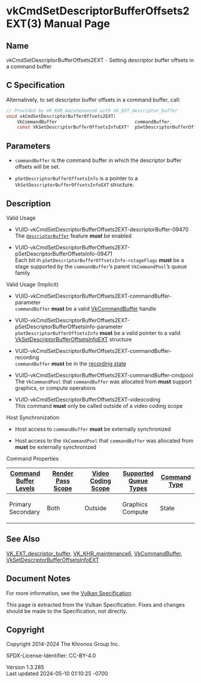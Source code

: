 # vkCmdSetDescriptorBufferOffsets2EXT(3) Manual Page

## Name

vkCmdSetDescriptorBufferOffsets2EXT - Setting descriptor buffer offsets
in a command buffer



## <a href="#_c_specification" class="anchor"></a>C Specification

Alternatively, to set descriptor buffer offsets in a command buffer,
call:

``` c
// Provided by VK_KHR_maintenance6 with VK_EXT_descriptor_buffer
void vkCmdSetDescriptorBufferOffsets2EXT(
    VkCommandBuffer                             commandBuffer,
    const VkSetDescriptorBufferOffsetsInfoEXT*  pSetDescriptorBufferOffsetsInfo);
```

## <a href="#_parameters" class="anchor"></a>Parameters

- `commandBuffer` is the command buffer in which the descriptor buffer
  offsets will be set.

- `pSetDescriptorBufferOffsetsInfo` is a pointer to a
  `VkSetDescriptorBufferOffsetsInfoEXT` structure.

## <a href="#_description" class="anchor"></a>Description

Valid Usage

- <a
  href="#VUID-vkCmdSetDescriptorBufferOffsets2EXT-descriptorBuffer-09470"
  id="VUID-vkCmdSetDescriptorBufferOffsets2EXT-descriptorBuffer-09470"></a>
  VUID-vkCmdSetDescriptorBufferOffsets2EXT-descriptorBuffer-09470  
  The <a
  href="https://registry.khronos.org/vulkan/specs/1.3-extensions/html/vkspec.html#features-descriptorBuffer"
  target="_blank" rel="noopener"><code>descriptorBuffer</code></a>
  feature **must** be enabled

- <a
  href="#VUID-vkCmdSetDescriptorBufferOffsets2EXT-pSetDescriptorBufferOffsetsInfo-09471"
  id="VUID-vkCmdSetDescriptorBufferOffsets2EXT-pSetDescriptorBufferOffsetsInfo-09471"></a>
  VUID-vkCmdSetDescriptorBufferOffsets2EXT-pSetDescriptorBufferOffsetsInfo-09471  
  Each bit in `pSetDescriptorBufferOffsetsInfo->stageFlags` **must** be
  a stage supported by the `commandBuffer`’s parent `VkCommandPool`’s
  queue family

Valid Usage (Implicit)

- <a
  href="#VUID-vkCmdSetDescriptorBufferOffsets2EXT-commandBuffer-parameter"
  id="VUID-vkCmdSetDescriptorBufferOffsets2EXT-commandBuffer-parameter"></a>
  VUID-vkCmdSetDescriptorBufferOffsets2EXT-commandBuffer-parameter  
  `commandBuffer` **must** be a valid
  [VkCommandBuffer](https://registry.khronos.org/vulkan/specs/1.3-extensions/man/html/VkCommandBuffer.html) handle

- <a
  href="#VUID-vkCmdSetDescriptorBufferOffsets2EXT-pSetDescriptorBufferOffsetsInfo-parameter"
  id="VUID-vkCmdSetDescriptorBufferOffsets2EXT-pSetDescriptorBufferOffsetsInfo-parameter"></a>
  VUID-vkCmdSetDescriptorBufferOffsets2EXT-pSetDescriptorBufferOffsetsInfo-parameter  
  `pSetDescriptorBufferOffsetsInfo` **must** be a valid pointer to a
  valid
  [VkSetDescriptorBufferOffsetsInfoEXT](https://registry.khronos.org/vulkan/specs/1.3-extensions/man/html/VkSetDescriptorBufferOffsetsInfoEXT.html)
  structure

- <a
  href="#VUID-vkCmdSetDescriptorBufferOffsets2EXT-commandBuffer-recording"
  id="VUID-vkCmdSetDescriptorBufferOffsets2EXT-commandBuffer-recording"></a>
  VUID-vkCmdSetDescriptorBufferOffsets2EXT-commandBuffer-recording  
  `commandBuffer` **must** be in the [recording
  state](#commandbuffers-lifecycle)

- <a
  href="#VUID-vkCmdSetDescriptorBufferOffsets2EXT-commandBuffer-cmdpool"
  id="VUID-vkCmdSetDescriptorBufferOffsets2EXT-commandBuffer-cmdpool"></a>
  VUID-vkCmdSetDescriptorBufferOffsets2EXT-commandBuffer-cmdpool  
  The `VkCommandPool` that `commandBuffer` was allocated from **must**
  support graphics, or compute operations

- <a href="#VUID-vkCmdSetDescriptorBufferOffsets2EXT-videocoding"
  id="VUID-vkCmdSetDescriptorBufferOffsets2EXT-videocoding"></a>
  VUID-vkCmdSetDescriptorBufferOffsets2EXT-videocoding  
  This command **must** only be called outside of a video coding scope

Host Synchronization

- Host access to `commandBuffer` **must** be externally synchronized

- Host access to the `VkCommandPool` that `commandBuffer` was allocated
  from **must** be externally synchronized

Command Properties

<table class="tableblock frame-all grid-all stretch">
<colgroup>
<col style="width: 20%" />
<col style="width: 20%" />
<col style="width: 20%" />
<col style="width: 20%" />
<col style="width: 20%" />
</colgroup>
<thead>
<tr class="header">
<th class="tableblock halign-left valign-top"><a
href="#VkCommandBufferLevel">Command Buffer Levels</a></th>
<th class="tableblock halign-left valign-top"><a
href="#vkCmdBeginRenderPass">Render Pass Scope</a></th>
<th class="tableblock halign-left valign-top"><a
href="#vkCmdBeginVideoCodingKHR">Video Coding Scope</a></th>
<th class="tableblock halign-left valign-top"><a
href="#VkQueueFlagBits">Supported Queue Types</a></th>
<th class="tableblock halign-left valign-top"><a
href="#fundamentals-queueoperation-command-types">Command Type</a></th>
</tr>
</thead>
<tbody>
<tr class="odd">
<td class="tableblock halign-left valign-top"><p>Primary<br />
Secondary</p></td>
<td class="tableblock halign-left valign-top"><p>Both</p></td>
<td class="tableblock halign-left valign-top"><p>Outside</p></td>
<td class="tableblock halign-left valign-top"><p>Graphics<br />
Compute</p></td>
<td class="tableblock halign-left valign-top"><p>State</p></td>
</tr>
</tbody>
</table>

## <a href="#_see_also" class="anchor"></a>See Also

[VK_EXT_descriptor_buffer](https://registry.khronos.org/vulkan/specs/1.3-extensions/man/html/VK_EXT_descriptor_buffer.html),
[VK_KHR_maintenance6](https://registry.khronos.org/vulkan/specs/1.3-extensions/man/html/VK_KHR_maintenance6.html),
[VkCommandBuffer](https://registry.khronos.org/vulkan/specs/1.3-extensions/man/html/VkCommandBuffer.html),
[VkSetDescriptorBufferOffsetsInfoEXT](https://registry.khronos.org/vulkan/specs/1.3-extensions/man/html/VkSetDescriptorBufferOffsetsInfoEXT.html)

## <a href="#_document_notes" class="anchor"></a>Document Notes

For more information, see the <a
href="https://registry.khronos.org/vulkan/specs/1.3-extensions/html/vkspec.html#vkCmdSetDescriptorBufferOffsets2EXT"
target="_blank" rel="noopener">Vulkan Specification</a>

This page is extracted from the Vulkan Specification. Fixes and changes
should be made to the Specification, not directly.

## <a href="#_copyright" class="anchor"></a>Copyright

Copyright 2014-2024 The Khronos Group Inc.

SPDX-License-Identifier: CC-BY-4.0

Version 1.3.285  
Last updated 2024-05-10 01:10:25 -0700
